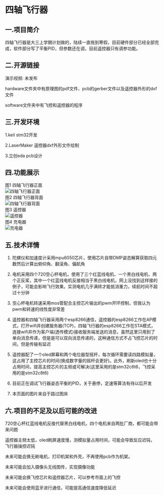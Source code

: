 # 四轴飞行器  
## 一.项目简介
四轴飞行器是大三上学期计划做的，陆续一直拖到寒假，目前硬件部分已经全部完成，软件部分写了平衡PID，但参数还在调，目前遥控器只有调参功能。  
## 二.开源链接
演示视频:  未发布
  
hardware文件夹中有原理图的pdf文件、pcb的gerber文件以及遥控器外形的dxf文件  
  
software文件夹中有飞控和遥控器的程序 
  
## 三.开发环境
1.keil stm32开发  
  
2.LaserMaker  遥控器dxf外形文件绘制  
  
3.立创eda pcb设计  
  
## 四.功能展示
图1 四轴飞行器正面  
![四轴飞行器正面](https://s4.ax1x.com/2022/02/27/bn4HHS.jpg)  
图2 四轴飞行器背面  
![四轴飞行器背面](https://s4.ax1x.com/2022/02/27/bn5jaD.jpg)  
图3 遥控器  
![遥控器](https://s4.ax1x.com/2022/02/27/bnIisP.jpg)  
图4 充电器  
![充电器](https://s4.ax1x.com/2022/02/27/bnIisP.jpg)  
 
## 五.技术详情  
1. 陀螺仪和加速度计采用mpu6050芯片，使用芯片自带DMP姿态解算获取四元数然后计算出俯仰角、翻滚角、偏航角
  
2. 电机采用四个720空心杯电机，使用了三个红蓝线电机、一个黑白线电机、两个正反桨，其中一个红蓝线电机反接相当于黑白线电机，网上没找到这样接的例子，可能会影响飞行效果。实测电机几乎满转才能抵消重力，续航时间不超过十分钟  
  
3. 空心杯电机转速采用mos管配合主控芯片输出的pwm开环控制，但我认为pwm和转速的线性度非常差  
  
4. 遥控器和四轴飞行器采用两个esp8266通信，遥控器的esp8266工作在AP模式，打开wifi并创建服务器(TCP)，四轴飞行器的esp8266工作在STA模式，连接wifi并作为客户端(透传模式)接收服务端发送的消息，虽然这里只用到了单向消息传递，但是是可以双向消息传递的，这种通信方式不占飞控芯片的时间，但是传输有延迟  
  
5. 遥控器配了一个oled屏幕和两个电位器型摇杆，每次循环需要读四路模拟量，这占用了主控芯片的时间(换成数字量的摇杆会更好)。此外，刷新oled也十分占用时间，提高主控芯片的主频或可解决(这里采用的是stm32c6t6，飞控采用的是stm32c8t6)  
  
6. 目前正在调试飞行器姿态平衡的PID，关于悬停，定速等算法有待以后开发  
  
7. 本页面的图片来自于路过图床  
  
## 六.项目的不足及以后可能的改进  
720空心杯红蓝线电机反接代替黑白线电机，四个电机来自两批厂商，都可能会带来问题    

遥控器主频太低，oled刷屏速度慢，测模拟量占用时间，可能会导致反应迟钝，飞行器操控迟钝  
  
未来可能会换无刷电机，打印机架和外壳，不再使用pcb作为机架。  
  
未来可能会加入摄像头无线图传，实现摄像功能  
  
未来可能会换飞控芯片和遥控器芯片，可以参考市面上的飞控  

未来可能会使用蓝牙进行通信，可能提高通信速度降低延迟
